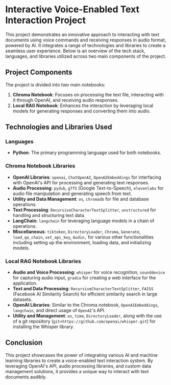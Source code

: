 # Interactive Voice-Enabled Text Interaction Project

This project demonstrates an innovative approach to interacting with text documents using voice commands and receiving responses in audio format, powered by AI. It integrates a range of technologies and libraries to create a seamless user experience. Below is an overview of the tech stack, languages, and libraries utilized across two main components of the project.

## Project Components

The project is divided into two main notebooks:

1. **Chroma Notebook**: Focuses on processing the text file, interacting with it through OpenAI, and receiving audio responses.
2. **Local RAG Notebook**: Enhances the interaction by leveraging local models for generating responses and converting them into audio.

## Technologies and Libraries Used

### Languages

- **Python**: The primary programming language used for both notebooks.

### Chroma Notebook Libraries

- **OpenAI Libraries**: `openai`, `ChatOpenAI`, `OpenAIEmbeddings` for interfacing with OpenAI's API for processing and generating text responses.
- **Audio Processing**: `pydub`, `gTTS` (Google Text-to-Speech), `elevenlabs` for audio file manipulation and generating speech from text.
- **Utility and Data Management**: `os`, `chromadb` for file and database operations.
- **Text Processing**: `RecursiveCharacterTextSplitter`, `unstructured` for handling and structuring text data.
- **LangChain**: `langchain` for leveraging language models in a chain of operations.
- **Miscellaneous**: `tiktoken`, `DirectoryLoader`, `Chroma`, `Generate`, `load_qa_chain`, `set_api_key`, `Audio,` for various other functionalities including setting up the environment, loading data, and initializing models.

### Local RAG Notebook Libraries

- **Audio and Voice Processing**: `whisper` for voice recognition, `sounddevice` for capturing audio input, `gradio` for creating a web interface for the application.
- **Text and Data Processing**: `RecursiveCharacterTextSplitter`, `FAISS` (Facebook AI Similarity Search) for efficient similarity search in large datasets.
- **OpenAI Libraries**: Similar to the Chroma notebook, `OpenAIEmbeddings`, `langchain`, and direct usage of `OpenAI`'s API.
- **Utility and Management**: `os`, `time`, `DirectoryLoader`, along with the use of a git repository (`git+https://github.com/openai/whisper.git`) for installing the Whisper library.

## Conclusion

This project showcases the power of integrating various AI and machine learning libraries to create a voice-enabled text interaction system. By leveraging OpenAI's API, audio processing libraries, and custom data management solutions, it provides a unique way to interact with text documents audibly.
